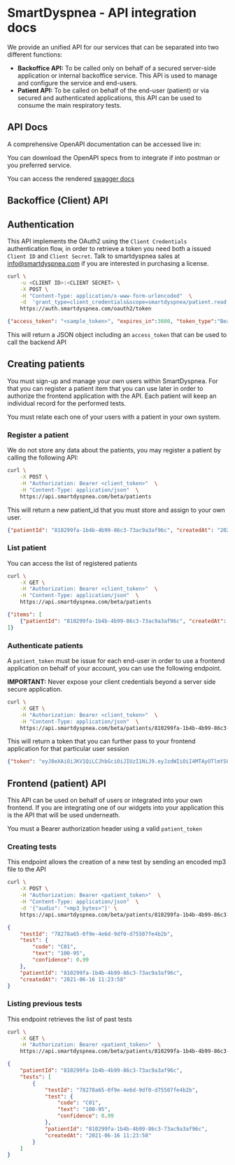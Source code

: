 # SmartDyspnea - API integration docs

We provide an unified API for our services that can be separated into two different functions:

- __Backoffice API:__ To be called only on behalf of a secured server-side application or internal backoffice service. This API is used to manage and configure the service and end-users.
- __Patient API:__ To be called on behalf of the end-user (patient) or via secured and authenticated applications, this API can be used to consume the main respiratory tests.

## API Docs

A comprehensive OpenAPI documentation can be accessed live in: 

You can download the OpenAPI specs from [](./smartdyspnea-openapi.json) to integrate if into postman or you preferred service.

You can access the rendered [swagger docs](docs.smartdyspnea.com)


## Backoffice (Client) API

## Authentication

This API implements the OAuth2 using the `Client Credentials` authentication flow, in order to retrieve a token you need both a issued `Client ID` and `Client Secret`. Talk to smartdyspnea sales at info@smartdyspnea.com if you are interested in purchasing a license.

```bash
curl \
    -u <CLIENT ID>:<CLIENT SECRET> \
    -X POST \
    -H "Content-Type: application/x-www-form-urlencoded"  \
    -d  'grant_type=client_credentials&scope=smartdyspnea/patient.read smartdyspnea/patient.write smartdyspnea/patient.token' \
    https://auth.smartdyspnea.com/oauth2/token
```

```json
{"access_token": "<sample_token>", "expires_in":3600, "token_type":"Bearer"}
```

This will return a JSON object including an `access_token` that can be used to call the backend API

## Creating patients

You must sign-up and manage your own users within SmartDyspnea. For that you can register a patient item that you can use later in order to authorize the frontend application with the API. Each patient will keep an individual record for the performed tests.

You must relate each one of your users with a patient in your own system.

### Register a patient

We do not store any data about the patients, you may register a patient by calling the following API:

```bash
curl \
    -X POST \
    -H "Authorization: Bearer <client_token>"  \
    -H "Content-Type: application/json"  \
    https://api.smartdyspnea.com/beta/patients
```

This will return a new patient_id that you must store and assign to your own user.

```json
{"patientId": "810299fa-1b4b-4b99-86c3-73ac9a3af96c", "createdAt": "2021-06-16 09:11:42"}
```

### List patient

You can access the list of registered patients

```bash
curl \
    -X GET \
    -H "Authorization: Bearer <client_token>"  \
    -H "Content-Type: application/json"  \
    https://api.smartdyspnea.com/beta/patients
```

```json
{"items": [
    {"patientId": "810299fa-1b4b-4b99-86c3-73ac9a3af96c", "createdAt": "2021-06-16 09:11:42"}
]}
```

### Authenticate patients

A `patient_token` must be issue for each end-user in order to use a frontend application on behalf of your account, you can use the following endpoint.

__IMPORTANT:__ Never expose your client credentials beyond a server side secure application.

```bash
curl \
    -X GET \
    -H "Authorization: Bearer <client_token>"  \
    -H "Content-Type: application/json"  \
    https://api.smartdyspnea.com/beta/patients/810299fa-1b4b-4b99-86c3-73ac9a3af96c/token
```

This will return a token that you can further pass to your frontend application for that particular user session

```json
{"token": "eyJ0eXAiOiJKV1QiLCJhbGciOiJIUzI1NiJ9.eyJzdWIiOiI4MTAyOTlmYS0xYjRiLTRiOTktODZjMy03M2FjOWEzYWY5NmMiLCJleHAiOjE2MjM4Mzg2MTJ9.T7KOsz7ywDW0a87Qc24kjXdF9jHAI15VIH8cYmv6tHs"}
```

## Frontend (patient) API

This API can be used on behalf of users or integrated into your own frontend. If you are integrating one of our widgets into your application this is the API that will be used underneath.

You must a Bearer authorization header using a valid `patient_token`

### Creating tests

This endpoint allows the creation of a new test by sending an encoded mp3 file to the API

```bash
curl \
    -X POST \
    -H "Authorization: Bearer <patient_token>"  \
    -H "Content-Type: application/json"  \
    -d '{"audio": "<mp3_bytes>"}' \
    https://api.smartdyspnea.com/beta/patients/810299fa-1b4b-4b99-86c3-73ac9a3af96c/tests
```

```json
{
    "testId": "78278a65-0f9e-4e6d-9df0-d75507fe4b2b",
    "test": {
        "code": "C01",
        "text": "100-95",
        "confidence": 0.99
    },
    "patientId": "810299fa-1b4b-4b99-86c3-73ac9a3af96c",
    "createdAt": "2021-06-16 11:23:58"
}
```

### Listing previous tests

This endpoint retrieves the list of past tests

```bash
curl \
    -X GET \
    -H "Authorization: Bearer <patient_token>"  \
    https://api.smartdyspnea.com/beta/patients/810299fa-1b4b-4b99-86c3-73ac9a3af96c/tests
```

```json
{
    "patientId": "810299fa-1b4b-4b99-86c3-73ac9a3af96c",
    "tests": [
        {
            "testId": "78278a65-0f9e-4e6d-9df0-d75507fe4b2b",
            "test": {
                "code": "C01",
                "text": "100-95",
                "confidence": 0.99
            },
            "patientId": "810299fa-1b4b-4b99-86c3-73ac9a3af96c",
            "createdAt": "2021-06-16 11:23:58"
        }
    ]
}
```